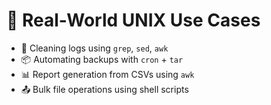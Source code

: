 # 📘 Real-World UNIX Use Cases

- 🧹 Cleaning logs using `grep`, `sed`, `awk`
- 📦 Automating backups with `cron` + `tar`
- 📊 Report generation from CSVs using `awk`
- 📤 Bulk file operations using shell scripts
